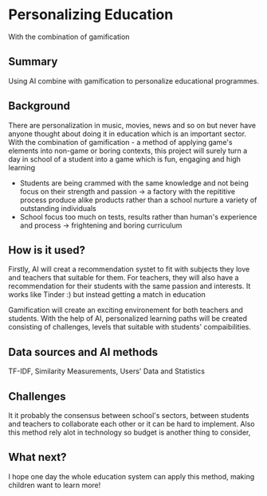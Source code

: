 # Personalizing Education

With the combination of gamification

## Summary

Using AI combine with gamification to personalize educational programmes.

## Background

There are personalization in music, movies, news and so on but never have anyone thought about doing it in education which is an important sector. With the combination of gamification - a method of applying game's elements into non-game or boring contexts, this project will surely turn a day in school of a student into a game which is fun, engaging and high learning 


* Students are being crammed with the same knowledge and not being focus on their strength and passion -> a factory with the repititive process produce alike products rather than a school nurture a variety of outstanding individuals
* School focus too much on tests, results rather than human's experience and process -> frightening and boring curriculum


## How is it used?


Firstly, AI will creat a recommendation systet to fit with subjects they love and teachers that suitable for them. For teachers, they will also have a recommendation for their students with the same passion and interests. It works like Tinder :) but instead getting a match in education

Gamification will create an exciting environement for both teachers and students. With the help of AI, personalized learning paths will be created consisting of challenges, levels that suitable with students' compaibilities.


## Data sources and AI methods
TF-IDF, Similarity Measurements, Users' Data and Statistics


## Challenges

It it probably the consensus between school's sectors, between students and teachers to collaborate each other or it can be hard to implement. Also this method rely alot in technology so budget is another thing to consider,

## What next?

I hope one day the whole education system can apply this method, making children want to learn more!
